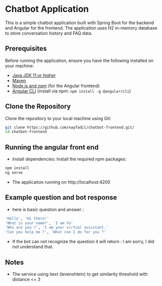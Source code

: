 # Chatbot Application

This is a simple chatbot application built with Spring Boot for the backend and Angular for the frontend. The application uses H2 in-memory database to store conversation history and FAQ data.

## Prerequisites

Before running the application, ensure you have the following installed on your machine:

- [Java JDK 11 or higher](https://www.oracle.com/java/technologies/javase-jdk11-downloads.html)
- [Maven](https://maven.apache.org/install.html)
- [Node.js and npm](https://nodejs.org/en/download/) (for the Angular frontend)
- [Angular CLI](https://angular.io/cli) (install via npm: `npm install -g @angular/cli`)

## Clone the Repository

Clone the repository to your local machine using Git:

```bash
git clone https://github.com/nayfadil/chatbot-frontend.git/
cd chatbot-frontend
```

## Running the angular front end

- Install dependencies: Install the required npm packages:
```bash
npm install
ng serve
```
- The application running on http://localhost:4200

## Example question and bot response
- here is basic question and answer :
```bash
'Hello', 'Hi there!'
'What is your name?', 'I am Yu'
'Who are you ?', 'I am your virtual assistant.'
'Can you help me ?', 'What can I do for you ?'
```
- If the bot can not recognize the question it will return : I am sorry, I did not understand that.

## Notes
- The service using itext (levenshtein) to get similarity threshold with distance <= 3

